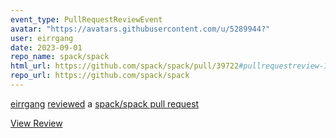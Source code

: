 ```yaml
---
event_type: PullRequestReviewEvent
avatar: "https://avatars.githubusercontent.com/u/5289944?"
user: eirrgang
date: 2023-09-01
repo_name: spack/spack
html_url: https://github.com/spack/spack/pull/39722#pullrequestreview-1607719854
repo_url: https://github.com/spack/spack
---
```


<a href='https://github.com/eirrgang' target='_blank'>eirrgang</a> <a href='https://github.com/spack/spack/pull/39722#pullrequestreview-1607719854' target='_blank'>reviewed</a> a <a href='https://github.com/spack/spack/pull/39722' target='_blank'>spack/spack pull request</a>

<small></small>

<a href='https://github.com/spack/spack/pull/39722#pullrequestreview-1607719854' target='_blank'>View Review</a>
